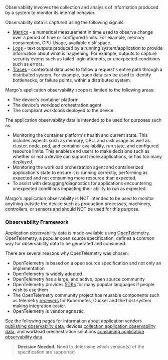 Observability involves the collection and analysis of information produced by a system to monitor its internal behavior.

Observability data is captured using the following signals:

- [Metrics](https://opentelemetry.io/docs/specs/otel/metrics/) - a numerical measurement in time used to observe change over a period of time or configured limits. For example, memory consumption, CPU Usage, available disk space.
- [Logs](https://opentelemetry.io/docs/specs/otel/logs/) - text outputs produced by a running system/application to provide information about what is happening. For example, outputs to capture security events such as failed login attempts, or unexpected conditions such as errors.  
- [Traces](https://opentelemetry.io/docs/specs/otel/trace/) - contextual data used to follow a request's entire path through a distributed system. For example, trace data can be used to identify bottlenecks, or failure points, within a distributed system.

Margo's application observability scope is limited to the following areas:

- The device's container platform
- The device's workload orchestration agent
- The compliant workloads deployed to the device.

The application observability data is intended to be used for purposes such as:

- Monitoring the container platform's health and current state. This includes aspects such as memory, CPU, and disk usage as well as cluster, node, pod, and container availability, run state, and configured resource limits. This enables end users to make decisions such as whether or not a device can support more applications, or has too many deployed.
- Monitoring the workload orchestration agent and containerized application's state to ensure it is running correctly, performing as expected and not consuming more resource than expected.
- To assist with debugging/diagnostics for applications encountering unexpected conditions impacting their ability to run as expected.

Margo's application observability is NOT intended to be used to monitor anything outside the device such as production processes, machinery, controllers, or sensors and should NOT be used for this purpose.

### Observability Framework

Application observability data is made available using [OpenTelemetry](https://opentelemetry.io/docs/). OpenTelemetry, a popular open source specification, defines a common way for observability data to be generated and consumed.

There are several reasons why OpenTelemetry was chosen:

- OpenTelemetry is based on a open source specification and not only an implementation
- OpenTelemetry is widely adopted
- OpenTelemetry has a large, and active, open source community
- OpenTelemetry provides [SDKs](https://opentelemetry.io/docs/languages/) for many popular languages if people wish to use them
- The OpenTelemetry community project has reusable components such as telemetry [receivers](https://github.com/open-telemetry/opentelemetry-collector-contrib/tree/main/receiver) for Kubernetes, Docker and the host system making integration easier.
- OpenTelemetry is vendor agnostic.

See the following pages for information about application vendors [publishing observablity data](../app-interoperability/publishing-application-observability-data.md), devices [collection application observability data](../device-interoperability/collecting-application-observability-data.md), and workload orechestration solutions [consuming application observability data](../fleet-management/workload/consuming-application-observability-data.md)

> **Decision Needed:** Need to determine which version(s) of the specification are supported
